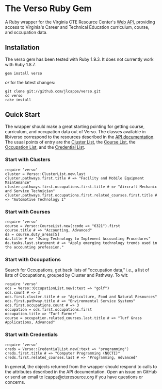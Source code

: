 # The Verso Ruby Gem

A Ruby wrapper for the Virginia CTE Resource Center's [Web
API](http://api.cteresource.org), providing access to Virginia's Career and
Technical Education curriculum, course, and occupation data.

## Installation

The verso gem has been tested with Ruby 1.9.3. It does not currently work with
Ruby 1.8.7.

    gem install verso

*or* for the latest changes:

    git clone git://github.com/jlcapps/verso.git
    cd verso
    rake install

## Quick Start

The wrapper should make a great starting pointing for getting course,
curriculum, and occupation data out of Verso. The classes available in
lib/verso correspond to the resources described in the [API
documentation](http://api.cteresource.org/docs). The usual points of entry
are the [Cluster List](http://api.cteresource.org/docs/clusters), the
[Course List](http://api.cteresource.org/docs/courses), the [Occupation
List](http://api.cteresource.org/docs/occupations), and the [Credential
List](http://api.cteresource.org/docs/credentials).

### Start with Clusters

    require 'verso'
    cluster = Verso::ClusterList.new.last
    cluster.pathways.first.title # => "Facility and Mobile Equipment Maintenance"
    cluster.pathways.first.occupations.first.title # => "Aircraft Mechanic and Service Technician"
    cluster.pathways.first.occupations.first.related_courses.first.title # => "Automotive Technology I"

### Start with Courses

    require 'verso'
    course = Verso::CourseList.new(:code => "6321").first
    course.title # => "Accounting, Advanced"
    da = course.duty_areas[5]
    da.title # => "Using Technology to Implement Accounting Procedures"
    da.tasks.last.statement # => "Apply emerging technology trends used in the accounting profession."

### Start with Occupations

Search for Occupations, get back lists of "occupation data," i.e., a list of lists of Occupations, grouped by Cluster and Pathway. To wit:

    require 'verso'
    ods = Verso::OccupationList.new(:text => "golf")
    ods.count # => 3
    ods.first.cluster.title # => "Agriculture, Food and Natural Resources"
    ods.first.pathway.title # => "Environmental Service Systems"
    ods.first.occupations.count # => 3
    occupation = ods.first.occupations.first
    occupation.title => "Turf Farmer"
    course = occupation.related_courses.last.title # => "Turf Grass Applications, Advanced"

### Start with Credentials

    require 'verso'
    creds = Verso::CredentialList.new(:text => "programming")
    creds.first.title # => "Computer Programming (NOCTI)"
    creds.first.related_courses.last # => "Programming, Advanced"

In general, the objects returned from the wrapper should respond to calls to
the attributes described in the API documentation. Open an issue on GitHub or
send an email to lcapps@cteresource.org if you have questions or concerns.
